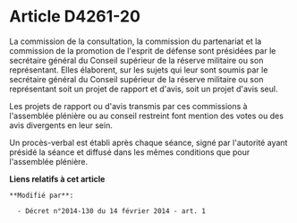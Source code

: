 # Article D4261-20

La commission de la consultation, la commission du partenariat et la commission de la promotion de l'esprit de défense sont
présidées par le secrétaire général du Conseil supérieur de la réserve militaire ou son représentant. Elles élaborent, sur
les sujets qui leur sont soumis par le secrétaire général du Conseil supérieur de la réserve militaire ou son représentant
soit un projet de rapport et d'avis, soit un projet d'avis seul. 

Les projets de rapport ou d'avis transmis par ces commissions à l'assemblée plénière ou au conseil restreint font mention des
votes ou des avis divergents en leur sein. 

Un procès-verbal est établi après chaque séance, signé par l'autorité ayant présidé la séance et diffusé dans les mêmes
conditions que pour l'assemblée plénière.

**Liens relatifs à cet article**

	**Modifié par**:

	  - Décret n°2014-130 du 14 février 2014 - art. 1
